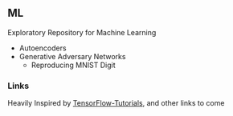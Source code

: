 ## ML

Exploratory Repository for Machine Learning
- Autoencoders
- Generative Adversary Networks
	- Reproducing MNIST Digit


### Links

Heavily Inspired by [TensorFlow-Tutorials](https://github.com/golbin/TensorFlow-Tutorials), and other links to come
